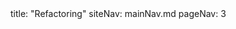 <frontmatter>
title: "Refactoring"
siteNav: mainNav.md
pageNav: 3
</frontmatter>

<include src="container-inPage-asFlat.md" boilerplate />
